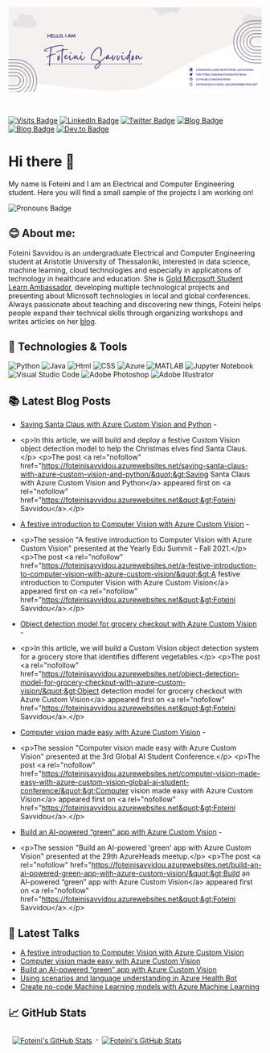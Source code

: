<p align="center">
  <img src="https://github.com/sfoteini/sfoteini/blob/master/GitHubHeader.png?raw=true">
</p>

<br>

[![Visits Badge](https://badges.pufler.dev/visits/sfoteini/sfoteini)](#)
[![LinkedIn Badge](https://img.shields.io/badge/LinkedIn-Profile-0077B5?style=flat&logo=linkedin&logoColor=white&color=0D76A8)](https://www.linkedin.com/in/foteini-savvidou)
[![Twitter Badge](https://img.shields.io/badge/Twitter-Profile-1DA1F2?style=flat&logo=twitter&logoColor=white&color=1CA2F1)](https://twitter.com/SavvidouFoteini)
[![Blog Badge](https://img.shields.io/badge/Foteini%20Savvidou's-Blog-21759B?style=flat&logo=wordpress&logoColor=white&color=21759B)](https://foteinisavvidou.azurewebsites.net/)
[![Blog Badge](https://img.shields.io/badge/Educator%20Developer%20Blog-Posts-6264A7?style=flat&logo=microsoft&logoColor=white&color=6264A7)](https://foteinisavvidou.azurewebsites.net/)
[![Dev.to Badge](https://img.shields.io/badge/Dev.to-Profile-0A0A0A?style=flat&logo=dev%2Eto&logoColor=white&color=0A0A0A)](https://www.dev.to/sfoteini)


# Hi there 👋
My name is Foteini and I am an Electrical and Computer Engineering student. Here you will find a small sample of the projects I am working on!

![Pronouns Badge](https://img.shields.io/badge/Pronouns-She/Her/Hers-D8BFD8?style=flat)


## 😊 About me:
Foteini Savvidou is an undergraduate Electrical and Computer Engineering student at Aristotle University of Thessaloniki, interested in data science, machine learning, cloud technologies and especially in applications of technology in healthcare and education. She is [Gold Microsoft Student Learn Ambassador](https://studentambassadors.microsoft.com/en-US/profile/49820), developing multiple technological projects and presenting about Microsoft technologies in local and global conferences. Always passionate about teaching and discovering new things, Foteini helps people expand their technical skills through organizing workshops and writes articles on her [blog](https://foteinisavvidou.azurewebsites.net/).


## 🔧 Technologies & Tools
![Python](https://img.shields.io/badge/Code-Python-D8BFD8?style=flat&logo=python&logoColor=white&color=D8BFD8)
![Java](https://img.shields.io/badge/Code-Java-D8BFD8?style=flat&logo=java&logoColor=white&color=D8BFD8)
![Html](https://img.shields.io/badge/Code-HTML-D8BFD8?style=flat&logo=html5&logoColor=white&color=D8BFD8)
![CSS](https://img.shields.io/badge/Code-CSS-D8BFD8?style=flat&logo=css3&logoColor=white&color=D8BFD8)
![Azure](https://img.shields.io/badge/Cloud-Azure-D8BFD8?style=flat&logo=microsoftazure&logoColor=white&color=D8BFD8)
![MATLAB](https://img.shields.io/badge/Tools-MATLAB-D8BFD8?style=flat&logo=matlab&logoColor=white&color=D8BFD8)
![Jupyter Notebook](https://img.shields.io/badge/Tools-Jupyter%20Notebook-D8BFD8?style=flat&logo=jupyter&logoColor=white&color=D8BFD8)
![Visual Studio Code](https://img.shields.io/badge/Tools-Visual%20Studio%20Code-D8BFD8?style=flat&logo=VisualStudioCode&logoColor=white&color=D8BFD8)
![Adobe Photoshop](https://img.shields.io/badge/Tools-Adobe%20Photoshop-D8BFD8?style=flat&logo=adobephotoshop&logoColor=white&color=D8BFD8)
![Adobe Illustrator](https://img.shields.io/badge/Tools-Adobe%20Illustrator-D8BFD8?style=flat&logo=adobeillustrator&logoColor=white&color=D8BFD8)


## 📚 Latest Blog Posts
<!-- BLOGPOSTS:START -->
 - [Saving Santa Claus with Azure Custom Vision and Python](https://foteinisavvidou.azurewebsites.net/saving-santa-claus-with-azure-custom-vision-and-python/) - 
 - &lt;p&gt;In this article, we will build and deploy a festive Custom Vision object detection model to help the Christmas elves find Santa Claus.&lt;/p&gt;
&lt;p&gt;The post &lt;a rel=&quot;nofollow&quot; href=&quot;https://foteinisavvidou.azurewebsites.net/saving-santa-claus-with-azure-custom-vision-and-python/&quot;&gt;Saving Santa Claus with Azure Custom Vision and Python&lt;/a&gt; appeared first on &lt;a rel=&quot;nofollow&quot; href=&quot;https://foteinisavvidou.azurewebsites.net&quot;&gt;Foteini Savvidou&lt;/a&gt;.&lt;/p&gt;

 - [A festive introduction to Computer Vision with Azure Custom Vision](https://foteinisavvidou.azurewebsites.net/a-festive-introduction-to-computer-vision-with-azure-custom-vision/) - 
 - &lt;p&gt;The session &quot;A festive introduction to Computer Vision with Azure Custom Vision&quot; presented at the Yearly Edu Summit - Fall 2021.&lt;/p&gt;
&lt;p&gt;The post &lt;a rel=&quot;nofollow&quot; href=&quot;https://foteinisavvidou.azurewebsites.net/a-festive-introduction-to-computer-vision-with-azure-custom-vision/&quot;&gt;A festive introduction to Computer Vision with Azure Custom Vision&lt;/a&gt; appeared first on &lt;a rel=&quot;nofollow&quot; href=&quot;https://foteinisavvidou.azurewebsites.net&quot;&gt;Foteini Savvidou&lt;/a&gt;.&lt;/p&gt;

 - [Object detection model for grocery checkout with Azure Custom Vision](https://foteinisavvidou.azurewebsites.net/object-detection-model-for-grocery-checkout-with-azure-custom-vision/) - 
 - &lt;p&gt;In this article, we will build a Custom Vision object detection system for a grocery store that identifies different vegetables.&lt;/p&gt;
&lt;p&gt;The post &lt;a rel=&quot;nofollow&quot; href=&quot;https://foteinisavvidou.azurewebsites.net/object-detection-model-for-grocery-checkout-with-azure-custom-vision/&quot;&gt;Object detection model for grocery checkout with Azure Custom Vision&lt;/a&gt; appeared first on &lt;a rel=&quot;nofollow&quot; href=&quot;https://foteinisavvidou.azurewebsites.net&quot;&gt;Foteini Savvidou&lt;/a&gt;.&lt;/p&gt;

 - [Computer vision made easy with Azure Custom Vision](https://foteinisavvidou.azurewebsites.net/computer-vision-made-easy-with-azure-custom-vision-global-ai-student-conference/) - 
 - &lt;p&gt;The session &quot;Computer vision made easy with Azure Custom Vision&quot; presented at the 3rd  Global AI Student Conference.&lt;/p&gt;
&lt;p&gt;The post &lt;a rel=&quot;nofollow&quot; href=&quot;https://foteinisavvidou.azurewebsites.net/computer-vision-made-easy-with-azure-custom-vision-global-ai-student-conference/&quot;&gt;Computer vision made easy with Azure Custom Vision&lt;/a&gt; appeared first on &lt;a rel=&quot;nofollow&quot; href=&quot;https://foteinisavvidou.azurewebsites.net&quot;&gt;Foteini Savvidou&lt;/a&gt;.&lt;/p&gt;

 - [Build an AI-powered “green” app with Azure Custom Vision](https://foteinisavvidou.azurewebsites.net/build-an-ai-powered-green-app-with-azure-custom-vision/) - 
 - &lt;p&gt;The session &quot;Build an AI-powered &#39;green&#39; app with Azure Custom Vision&quot; presented at the 29th AzureHeads meetup.&lt;/p&gt;
&lt;p&gt;The post &lt;a rel=&quot;nofollow&quot; href=&quot;https://foteinisavvidou.azurewebsites.net/build-an-ai-powered-green-app-with-azure-custom-vision/&quot;&gt;Build an AI-powered “green” app with Azure Custom Vision&lt;/a&gt; appeared first on &lt;a rel=&quot;nofollow&quot; href=&quot;https://foteinisavvidou.azurewebsites.net&quot;&gt;Foteini Savvidou&lt;/a&gt;.&lt;/p&gt;
<!-- BLOGPOSTS:END -->


## 🎤 Latest Talks
<!-- TALKS:START -->
- [A festive introduction to Computer Vision with Azure Custom Vision](https://foteinisavvidou.azurewebsites.net/a-festive-introduction-to-computer-vision-with-azure-custom-vision/)
- [Computer vision made easy with Azure Custom Vision](https://foteinisavvidou.azurewebsites.net/computer-vision-made-easy-with-azure-custom-vision-global-ai-student-conference/)
- [Build an AI-powered “green” app with Azure Custom Vision](https://foteinisavvidou.azurewebsites.net/build-an-ai-powered-green-app-with-azure-custom-vision/)
- [Using scenarios and language understanding in Azure Health Bot](https://foteinisavvidou.azurewebsites.net/using-scenarios-and-language-understanding-in-azure-health-bot/)
- [Create no-code Machine Learning models with Azure Machine Learning](https://foteinisavvidou.azurewebsites.net/create-no-code-machine-learning-models-with-azure-machine-learning/)
<!-- TALKS:END -->


## 📈 GitHub Stats
<!-- GitHub Stats by github-readme-stats.vercel.app -->

<a href="https://github.com/sfoteini">
  <img align="top" style="margin:0.5rem" src="https://github-readme-stats.vercel.app/api/top-langs/?username=sfoteini&title_color=ffffff&text_color=c9cacc&icon_color=4AB197&bg_color=1A2B34" alt="Foteini's GitHub Stats" />
</a>

<a href="https://github.com/sfoteini">
  <img align="top" style="margin:0.5rem" src="https://github-readme-stats.vercel.app/api?username=sfoteini&show_icons=true&count_private=true&title_color=ffffff&text_color=c9cacc&icon_color=D8BFD8&bg_color=1A2B34" alt="Foteini's GitHub Stats" />
</a>
